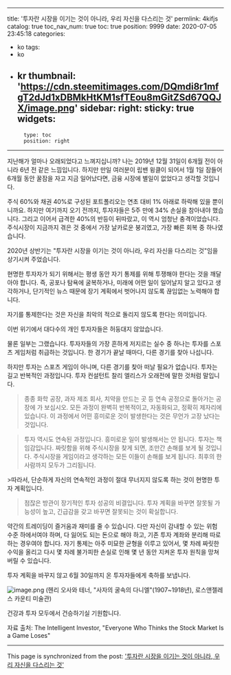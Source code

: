 
---
title: '투자란 시장을 이기는 것이 아니라, 우리 자신을 다스리는 것'
permlink: 4kifjs
catalog: true
toc_nav_num: true
toc: true
position: 9999
date: 2020-07-05 23:45:18
categories:
- ko
tags:
- ko
- kr
thumbnail: 'https://cdn.steemitimages.com/DQmdi8r1mfgT2dJd1xDBMkHtKM1sfTEou8mGitZSd67QQJX/image.png'
sidebar:
    right:
        sticky: true
widgets:
    -
        type: toc
        position: right
---


지난해가 얼마나 오래되었다고 느껴지십니까? 나는 2019년 12월 31일이 6개월 전이 아니라 6년 전 같은 느낌입니다. 하지만 만일 여러분이 립밴 윙클이 되어서 1월 1일 잠들어 6개월 동안 꿀잠을 자고 지금 일어났다면, 금융 시장에 별일이 없었다고 생각할 것입니다.​

주식 60%와 채권 40%로 구성된 포트폴리오는 연초 대비 1% 아래로 하락해 있을 뿐이니까요. 하지만 여기까지 오기 전까지, 투자자들은 5주 만에 34% 손실을 참아내야 했습니다. 그리고 이어서 급격한 40%의 반등이 뒤따랐고, 이 역시 엄청난 충격이었습니다. 주식시장이 지금까지 겪은 것 중에서 가장 날카로운 붕괴였고, 가장 빠른 회복 중 하나였습니다.​

2020년 상반기는 "투자란 시장을 이기는 것이 아니라, 우리 자신을 다스리는 것"임을 상기시켜 주었습니다.​

현명한 투자자가 되기 위해서는 평생 동안 자기 통제를 위해 투쟁해야 한다는 것을 깨달아야 합니다. 즉, 공포나 탐욕에 굴복하거나, 미래에 어떤 일이 일어날지 알고 있다고 생각하거나, 단기적인 뉴스 때문에 장기 계획에서 벗어나지 않도록 끊임없는 노력해야 합니다.​

자기를 통제한다는 것은 자신을 최악의 적으로 돌리지 않도록 한다는 의미입니다.​

이번 위기에서 대다수의 개인 투자자들은 허둥대지 않았습니다.​

물론 일부는 그랬습니다. 투자자들의 가장 흔하게 저지르는 실수 중 하나는 투자를 스포츠 게임처럼 취급하는 것입니다. 한 경기가 끝날 때마다, 다른 경기를 찾아 나섭니다.​

하지만 투자는 스포츠 게임이 아니며, 다른 경기를 찾아 떠날 필요가 없습니다. 투자는 길고 반복적인 과정입니다. 투자 컨설턴트 찰리 엘리스가 오래전에 말한 것처럼 말입니다.

>종종 화학 공장, 과자 제조 회사, 치약을 만드는 곳 등 연속 공정으로 돌아가는 공장에 가 보십시오. 모든 과정이 완벽히 반복적이고, 자동화되고, 정확히 제자리에 있습니다. 이 과정에서 어떤 흥미로운 것이 발생한다는 것은 무언가 고장 났다는 것입니다.

>투자 역시도 연속된 과정입니다. 흥미로운 일이 발생해서는 안 됩니다. 투자는 책임감입니다. 짜릿함을 위해 주식시장을 찾게 되면, 조만간 손해를 보게 될 것입니다. 주식시장을 게임이라고 생각하는 모든 이들이 손해를 보게 됩니다. 최후의 한 사람까지 모두가 그리됩니다.

​>따라서, 단순하게 자신의 연속적인 과정이 절대 무너지지 않도록 하는 것이 현명한 투자 계획입니다.

>점잖은 방관이 장기적인 투자 성공의 비결입니다. 투자 계획을 바꾸면 잘못될 가능성이 높고, 긴급감을 갖고 바꾸면 잘못되는 것이 확실합니다.

약간의 트레이딩이 즐거움과 재미를 줄 수 있습니다. 다만 자신이 감내할 수 있는 위험 수준 하에서여야 하며, 다 잃어도 되는 돈으로 해야 하고, 기존 투자 계좌와 분리해 따로 하는 경우여야 합니다. 자기 통제는 아주 미묘한 균형을 이루고 있어서, 몇 차례 짜릿한 수익을 올리고 다시 몇 차례 불가피한 손실로 인해 몇 년 동안 지켜온 투자 원칙을 망쳐버릴 수 있습니다.​

투자 계획을 바꾸지 않고 6월 30일까지 온 투자자들에게 축하를 보냅니다.

![image.png](https://cdn.steemitimages.com/DQmdi8r1mfgT2dJd1xDBMkHtKM1sfTEou8mGitZSd67QQJX/image.png)
(헨리 오사와 테너, "사자의 굴속의 다니엘"(1907~1918년), 로스앤젤레스 카운티 미술관)​

건강과 투자 모두에서 건승하기실 기원합니다.​

자료 출처: The Intelligent Investor, "Everyone Who Thinks the Stock Market Is a Game Loses"

- - -

This page is synchronized from the post: ['투자란 시장을 이기는 것이 아니라, 우리 자신을 다스리는 것'](https://steemit.com/@pius.pius/4kifjs)
